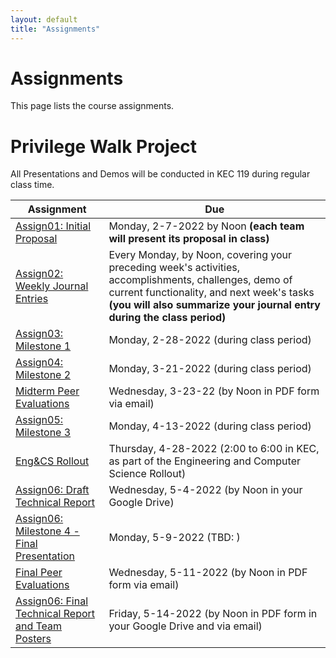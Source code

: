 ```yaml
---
layout: default
title: "Assignments"
---
```


# Assignments

This page lists the course assignments.

# Privilege Walk Project
All Presentations and Demos will be conducted in KEC 119 during regular class time.

Assignment | Due
---------- | ---
[Assign01: Initial Proposal](assign01.html) | Monday, 2-7-2022 by Noon **(each team will present its proposal in class)**
[Assign02: Weekly Journal Entries](assign02.html) | Every Monday, by Noon, covering your preceding week's activities, accomplishments, challenges, demo of current functionality, and next week's tasks **(you will also summarize your journal entry during the class period)**
[Assign03: Milestone 1](assign03.html) | Monday, 2-28-2022 (during class period)
[Assign04: Milestone 2](assign04.html) | Monday, 3-21-2022 (during class period)
[Midterm Peer Evaluations](PeerEval-PrivilegeWalk-Sp22-midterm.pdf) | Wednesday, 3-23-22 (by Noon in PDF form via email)
[Assign05: Milestone 3](assign05.html) | Monday, 4-13-2022 (during class period)
[Eng&CS Rollout](assign05-expo.html) | Thursday, 4-28-2022 (2:00 to 6:00 in KEC, as part of the Engineering and Computer Science Rollout)
[Assign06: Draft Technical Report](assign06.html) | Wednesday, 5-4-2022 (by Noon in your Google Drive)
[Assign06: Milestone 4 - Final Presentation](assign06.html) | Monday, 5-9-2022 (TBD: )
[Final Peer Evaluations](PeerEval-PrivilegeWalk-Sp22-final.pdf) | Wednesday, 5-11-2022 (by Noon in PDF form via email)
[Assign06: Final Technical Report and Team Posters](assign06.html) | Friday, 5-14-2022 (by Noon in PDF form in your Google Drive and via email)


<!-- vim:set wrap: -->
<!-- vim:set linebreak: -->
<!-- vim:set nolist: -->
